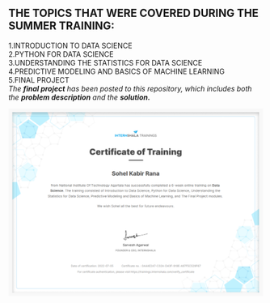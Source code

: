 ## THE TOPICS THAT WERE COVERED DURING THE SUMMER TRAINING:

 1.INTRODUCTION TO DATA SCIENCE<br />
 2.PYTHON FOR DATA SCIENCE<br />
 3.UNDERSTANDING THE STATISTICS FOR DATA SCIENCE<br />
 4.PREDICTIVE MODELING AND BASICS OF MACHINE LEARNING<br />
 5.FINAL PROJECT<br />
   *The **final project** has been posted to this repository, which includes both the **problem description** and the **solution.*** <br />

![](Certificate.png)
